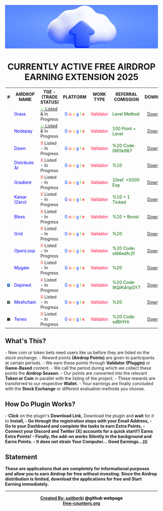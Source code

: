 <center><img src="https://github.com/saitberki/Airdrop/blob/main/Airdrop%20Banner.png?raw=true" alt=""/></center>

<center><h1>CURRENTLY ACTIVE FREE AIRDROP EARNING EXTENSION 2025</h1></center>

<table style="width:100%; text-align:left;">
  <center>
  <tr>
    <th><center>#</center></th>
    <th><center>AIRDROP NAME</center></th>
    <th><center>TGE - (TRADE STATUS)</center></th>
    <th><center>PLATFORM</center></th>
    <th><center>WORK TYPE</center></th>
    <th><center>REFERRAL COMISSION</center></th>
    <th><center>DOWNLOAD</center></th>
  </tr>
    
  <tr>
    <td> <img src="https://github.com/saitberki/EARN_FREE_AIRDROP/blob/main/1%20Gras.PNG?raw=true" alt=""/> </td>
    <td><font color="#0000FF"> Grass </font> </td>
    <td> <a href="https://coinmarketcap.com/currencies/grass/" target="_blank"><font color="#00ff00">✓</font> <u>Listed</u></a> & In Progress </td>
    <td><center><font color="#0033FF"> G </font><font color="#FF0000"> o </font><font color="#FF9900"> o </font><font color="#0033FF"> g </font><font color="#33CC00"> l </font><font color="#FF0000"> e </font></center></td>
    <td><font color="#FF0033"><center>Validator</center></font> </td>
    <td><font color="#006600"> Level Method </font></td>
    <td><a href="https://app.getgrass.io/register/?referralCode=E8kLD5rubOryXQv" target="_blank"><u><center>Download</center></u></a></td>
  </tr>
  
  <tr>
    <td> <img src="https://github.com/saitberki/EARN_FREE_AIRDROP/blob/main/2%20Nodepay.PNG?raw=true" alt=""/> </td>
    <td><font color="#0000FF"> Nodepay </font> </td>
    <td> <a href="https://www.bitget.com/price/node-pay" target="_blank"><font color="#00ff00">✓</font> <u>Listed</u></a> & In Progress </td>
    <td><center><font color="#0033FF"> G </font><font color="#FF0000"> o </font><font color="#FF9900"> o </font><font color="#0033FF"> g </font><font color="#33CC00"> l </font><font color="#FF0000"> e </font></center></td>
    <td><font color="#FF0033"><center>Validator</center></font> </td>
    <td><font color="#006600"> 100 Point + Level </font> </td>
    <td><a href="https://app.nodepay.ai/register?ref=AZ77erJY2nF1DO2" target="_blank"><u><center>Download</center></u></a></td>
  </tr>

  <tr>
    <td> <img src="https://github.com/saitberki/EARN_FREE_AIRDROP/blob/main/3%20Dawn.PNG?raw=true" alt=""/> </td>
    <td><font color="#0000FF"> Dawn </font> </td>
    <td><font color="#ff3030">X </font> Listed - In Progress</td>
    <td><center><font color="#0033FF"> G </font><font color="#FF0000"> o </font><font color="#FF9900"> o </font><font color="#0033FF"> g </font><font color="#33CC00"> l </font><font color="#FF0000"> e </font></center></td>
    <td><font color="#FF0033"><center>Validator</center></font> </td>
    <td><font color="#006600"> %20 Code: 0l65k987 </font> </td>
    <td><a href="https://chromewebstore.google.com/detail/dawn-validator-chrome-ext/fpdkjdnhkakefebpekbdhillbhonfjjp" target="_blank"><u><center>Download</center></u></a></td> 
  </tr>

  <tr>
    <td> <img src="https://github.com/saitberki/EARN_FREE_AIRDROP/blob/main/4%20Distribute.PNG?raw=true" alt=""/> </td>
    <td><font color="#0000FF"> Distribute AI </font> </td>
    <td><font color="#ff3030">X </font> Listed - In Progress</td>
    <td><center><font color="#0033FF"> G </font><font color="#FF0000"> o </font><font color="#FF9900"> o </font><font color="#0033FF"> g </font><font color="#33CC00"> l </font><font color="#FF0000"> e </font></center></td>
    <td><font color="#FF0033"><center>Validator</center></font> </td>
    <td><font color="#006600"> %10 </font></td>
    <td><a href="https://r.distribute.ai/saitberki" target="_blank"><u><center>Download</center></u></a></td>
  </tr>

  <tr>
    <td> <img src="https://github.com/saitberki/EARN_FREE_AIRDROP/blob/main/5%20Gradient.PNG?raw=true" alt=""/> </td>
    <td><font color="#0000FF"> Gradient </font> </td>
    <td><font color="#ff3030">X </font> Listed - In Progress</td>
    <td><center><font color="#0033FF"> G </font><font color="#FF0000"> o </font><font color="#FF9900"> o </font><font color="#0033FF"> g </font><font color="#33CC00"> l </font><font color="#FF0000"> e </font></center></td>
    <td><font color="#FF0033"><center>Validator</center></font> </td>
    <td><font color="#006600"> 10ref. +5000 Exp </font> </td>
    <td><a href="https://app.gradient.network/signup?code=AHHXL2" target="_blank"><u><center>Download</center></u></a></td>    
  </tr>
  
  <tr>
    <td> <img src="https://github.com/saitberki/EARN_FREE_AIRDROP/blob/main/6%20Kaisar.PNG?raw=true" alt=""/> </td>
    <td><font color="#0000FF"> Kaisar (Zero) </font> </td>
    <td><font color="#ff3030">X </font> Listed - In Progress</td>
    <td><center><font color="#0033FF"> G </font><font color="#FF0000"> o </font><font color="#FF9900"> o </font><font color="#0033FF"> g </font><font color="#33CC00"> l </font><font color="#FF0000"> e </font></center></td>
    <td><font color="#FF0033"><center>Validator</center></font> </td>
    <td><font color="#006600"> %10 + 1 Ticked </font> </td>
    <td><a href="https://zero.kaisar.io/register?ref=ozqUvR074" target="_blank"><u><center>Download</center></u></a></td>
  </tr>

  <tr>
    <td> <img src="https://github.com/saitberki/EARN_FREE_AIRDROP/blob/main/7%20Bless.PNG?raw=true" alt=""/> </td>
    <td><font color="#0000FF"> Bless </font> </td>
    <td><font color="#ff3030">X </font> Listed - In Progress</td>
    <td><center><font color="#0033FF"> G </font><font color="#FF0000"> o </font><font color="#FF9900"> o </font><font color="#0033FF"> g </font><font color="#33CC00"> l </font><font color="#FF0000"> e </font></center></td>
    <td><font color="#FF0033"><center>Validator</center></font> </td>
    <td><font color="#006600"> %10 + Boost </font> </td>
    <td><a href="https://bless.network/dashboard?ref=RG3IP0" target="_blank"><u><center>Download</center></u></a></td>
  </tr>

  <tr>
    <td> <img src="https://github.com/saitberki/EARN_FREE_AIRDROP/blob/main/8%20Grid.PNG?raw=true" alt=""/> </td>
    <td><font color="#0000FF"> Grid </font> </td>
    <td><font color="#ff3030">X </font> Listed - In Progress</td>
    <td><center><font color="#0033FF"> G </font><font color="#FF0000"> o </font><font color="#FF9900"> o </font><font color="#0033FF"> g </font><font color="#33CC00"> l </font><font color="#FF0000"> e </font></center></td>
    <td><font color="#FF0033"><center>Validator</center></font> </td>
    <td><font color="#006600"> %20 </font> </td>
    <td><a href="https://sso.getgrid.ai/registration?referral_code=5ea3924" target="_blank"><u><center>Download</center></u></a></td> 
  </tr>

  <tr>
    <td> <img src="https://github.com/saitberki/EARN_FREE_AIRDROP/blob/main/9%20Openloop.PNG?raw=true" alt=""/> </td>
    <td><font color="#0000FF"> OpenLoop </font> </td>
    <td><font color="#ff3030">X </font> Listed - In Progress</td>
    <td><center><font color="#0033FF"> G </font><font color="#FF0000"> o </font><font color="#FF9900"> o </font><font color="#0033FF"> g </font><font color="#33CC00"> l </font><font color="#FF0000"> e </font></center></td>
    <td><font color="#FF0033"><center>Validator</center></font> </td>
    <td><font color="#006600"> %20 Code: ol66edfc2f</font> </td>
    <td><a href="https://chromewebstore.google.com/detail/openloopso-sentry-node-ex/effapmdildnpkiaeghlkicpfflpiambm" target="_blank"><u><center>Download</center></u></a></td>
  </tr> 

  <tr>
    <td> <img src="https://github.com/saitberki/EARN_FREE_AIRDROP/blob/main/10%20Mygate.PNG?raw=true" alt=""/> </td>
    <td><font color="#0000FF"> Mygate </font> </td>
    <td><font color="#ff3030">X </font> Listed - In Progress</td>
    <td><center><font color="#0033FF"> G </font><font color="#FF0000"> o </font><font color="#FF9900"> o </font><font color="#0033FF"> g </font><font color="#33CC00"> l </font><font color="#FF0000"> e </font></center></td>
    <td><font color="#FF0033"><center>Validator</center></font> </td>
    <td><font color="#006600"> %20 </font> </td>
    <td><a href="https://app.mygate.network/login?code=2eBkXR" target="_blank"><u><center>Download</center></u></a></td>
  </tr>
  
  <tr>
    <td> <img src="https://github.com/saitberki/Airdrop/blob/main/11%20Depined.PNG?raw=true" alt=""/> </td>
    <td><font color="#0000FF"> Depined </font> </td>
    <td><font color="#ff3030">X </font> Listed - In Progress</td>
    <td><center><font color="#0033FF"> G </font><font color="#FF0000"> o </font><font color="#FF9900"> o </font><font color="#0033FF"> g </font><font color="#33CC00"> l </font><font color="#FF0000"> e </font></center></td>
    <td><font color="#FF0033"><center>Validator</center></font> </td>
    <td><font color="#006600"> %20 Code: 9tQiK4ripGY7 </font> </td>
    <td><a href="https://chromewebstore.google.com/detail/depined/pjlappmodaidbdjhmhifbnnmmkkicjoc" target="_blank"><u><center>Download</center></u></a></td> 
    </tr>

 <tr>
    <td> <img src="https://github.com/saitberki/Airdrop/blob/main/12%20Meshchain.PNG?raw=true" alt=""/> </td>
    <td><font color="#0000FF"> Meshchain </font> </td>
    <td><font color="#ff3030">X </font> Listed - In Progress</td>
    <td><center><font color="#0033FF"> G </font><font color="#FF0000"> o </font><font color="#FF9900"> o </font><font color="#0033FF"> g </font><font color="#33CC00"> l </font><font color="#FF0000"> e </font></center></td>
    <td><font color="#FF0033"><center>Validator</center></font> </td>
    <td><font color="#006600"> %20 </font> </td>
    <td><a href="https://app.meshchain.ai?ref=KCXM6R5TDV3M" target="_blank"><u><center>Download</center></u></a></td> 
    </tr>

 <tr>
    <td> <img src="https://github.com/saitberki/Airdrop/blob/main/13%20Teneo.PNG?raw=true" alt=""/> </td>
    <td><font color="#0000FF"> Teneo </font> </td>
    <td><font color="#ff3030">X </font> Listed - In Progress</td>
    <td><center><font color="#0033FF"> G </font><font color="#FF0000"> o </font><font color="#FF9900"> o </font><font color="#0033FF"> g </font><font color="#33CC00"> l </font><font color="#FF0000"> e </font></center></td>
    <td><font color="#FF0033"><center>Validator</center></font> </td>
    <td><font color="#006600"> %20 Code: sdBhYHi </font> </td>
    <td><a href="https://chromewebstore.google.com/detail/teneo-community-node/emcclcoaglgcpoognfiggmhnhgabppkm" target="_blank"><u><center>Download</center></u></a></td> 
    </tr>   
</table>
</center>

<h2>What's This?</h2>
- New coin or token bets need users like us before they are listed on the stock exchange.
- Reward points <b>(Airdrop Points)</b> are given to participants at certain periods. 
- We earn these points through <b>Validator (Pluggin)</b> or <b>Game-Based</b> content.
- We call the period during which we collect these points the <b>Airdrop Season.</b>
- Our points are converted into the relevant <b>Token or Coin</b> in parallel with the listing of the project.
- These rewards are transferred to our respective <b>Wallet.</b>
- Your earnings are finally concluded with the <b>Stock Exchange</b> or different evaluation methods you choose.

<h2>How Do Plugin Works? </h2>
- <b>Click</b> on the plugin's <b>Download Link,</b> Download the plugin and <b>wait</b> for it to <b>Install,
- Go through the registration steps with your <b>Email Address,</b>
- Go to your <b>Dashboard</b> and complete the tasks to earn <b>Extra Points,</b>
- Connect your <b>Discord</b> and <b>Twitter (X)</b> accounts for a quick start!!! <b>Earns Extra Points!</b>
- <b>Finally,</b> the add-on works <b>Silently</b> in the background and <b>Earns Points.</b> 
- It does not strain <b>Your Computer...</b> <b>Good Earnings...)))</b>

<h2>Statement</h2>
These are applications that are completely for informational purposes and allow you to earn <b>Airdrop</b> for free without investing. Since the <b>Airdrop</b> distribution is limited, download the applications for free and <b>Start Earning</b> immediately.

<hr>
<center>
<a href="https://github.com/saitberki" target="_blank">Created By: saitberki</a> <font color="black"> @github webpage </font>
</center>

<center>
<a href='https://www.free-counters.org/'>free-counters.org</a> <script type='text/javascript' src='https://www.freevisitorcounters.com/auth.php?id=95b9f5a89a9aa009c4662b205128af7a11aea757'></script> <script type="text/javascript" src="https://www.freevisitorcounters.com/en/home/counter/1290287/t/9"></script>
</center>

<script type="text/javascript" src="https://platform-api.sharethis.com/js/sharethis.js#property=67540d39231a330012e9230e&product=sticky-share-buttons&source=platform" async="async"></script>
